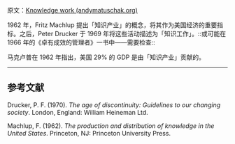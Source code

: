 原文：[Knowledge work (andymatuschak.org)](https://notes.andymatuschak.org/z2eKzbL5nwQrm8Zr26rtaLHXyKHREr3tm5HbY)

1962 年，Fritz Machlup 提出「知识产业」的概念，将其作为美国经济的重要指标。之后，Peter Drucker 于 1969 年将这些活动描述为「知识工作」。::或可能在 1966 年的《卓有成效的管理者》一书中——需要检查::

马克卢普在 1962 年指出，美国 29% 的 GDP 是由「知识产业」贡献的。

------

## 参考文献

Drucker, P. F. (1970). *The age of discontinuity: Guidelines to our changing society*. London, England: William Heineman Ltd.

Machlup, F. (1962). *The production and distribution of knowledge in the United States*. Princeton, NJ: Princeton University Press.